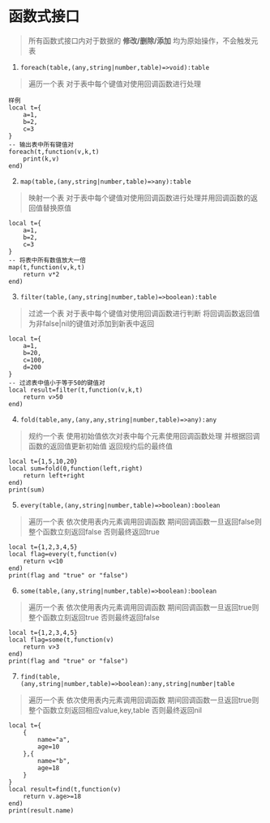 # 函数式接口
> 所有函数式接口内对于数据的 **修改/删除/添加** 均为原始操作，不会触发元表
1. `foreach(table,(any,string|number,table)=>void):table`
> 遍历一个表 对于表中每个键值对使用回调函数进行处理
```
样例
local t={
    a=1,
    b=2,
    c=3
}
-- 输出表中所有键值对
foreach(t,function(v,k,t)
    print(k,v)
end)
```
2. `map(table,(any,string|number,table)=>any):table`
> 映射一个表 对于表中每个键值对使用回调函数进行处理并用回调函数的返回值替换原值
```
local t={
    a=1,
    b=2,
    c=3
}
-- 将表中所有数值放大一倍
map(t,function(v,k,t)
    return v*2
end)
```
3. `filter(table,(any,string|number,table)=>boolean):table`
> 过滤一个表 对于表中每个键值对使用回调函数进行判断 将回调函数返回值为非false|nil的键值对添加到新表中返回
```
local t={
    a=1,
    b=20,
    c=100,
    d=200
}
-- 过滤表中值小于等于50的键值对
local result=filter(t,function(v,k,t)
    return v>50
end)
```
4. `fold(table,any,(any,any,string|number,table)=>any):any`
> 规约一个表 使用初始值依次对表中每个元素使用回调函数处理 并根据回调函数的返回值更新初始值 返回规约后的最终值
```
local t={1,5,10,20}
local sum=fold(0,function(left,right)
    return left+right
end)
print(sum)
```
5. `every(table,(any,string|number,table)=>boolean):boolean`
> 遍历一个表 依次使用表内元素调用回调函数 期间回调函数一旦返回false则整个函数立刻返回false 否则最终返回true
```
local t={1,2,3,4,5}
local flag=every(t,function(v)
    return v<10
end)
print(flag and "true" or "false")
```
6. `some(table,(any,string|number,table)=>boolean):boolean`
> 遍历一个表 依次使用表内元素调用回调函数 期间回调函数一旦返回true则整个函数立刻返回true 否则最终返回false
```
local t={1,2,3,4,5}
local flag=some(t,function(v)
    return v>3
end)
print(flag and "true" or "false")
```
7. `find(table,(any,string|number,table)=>boolean):any,string|number|table`
> 遍历一个表 依次使用表内元素调用回调函数 期间回调函数一旦返回true则整个函数立刻返回相应value,key,table 否则最终返回nil
```
local t={
    {
        name="a",
        age=10
    },{
        name="b",
        age=18
    }
}
local result=find(t,function(v)
    return v.age>=18
end)
print(result.name)
```
